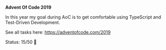 <b> Advent Of Code 2019 </b>

In this year my goal during AoC is to get comfortable using TypeScript and Test-Driven Development. 

See all tasks here: https://adventofcode.com/2019

Status: 15/50 🌟
